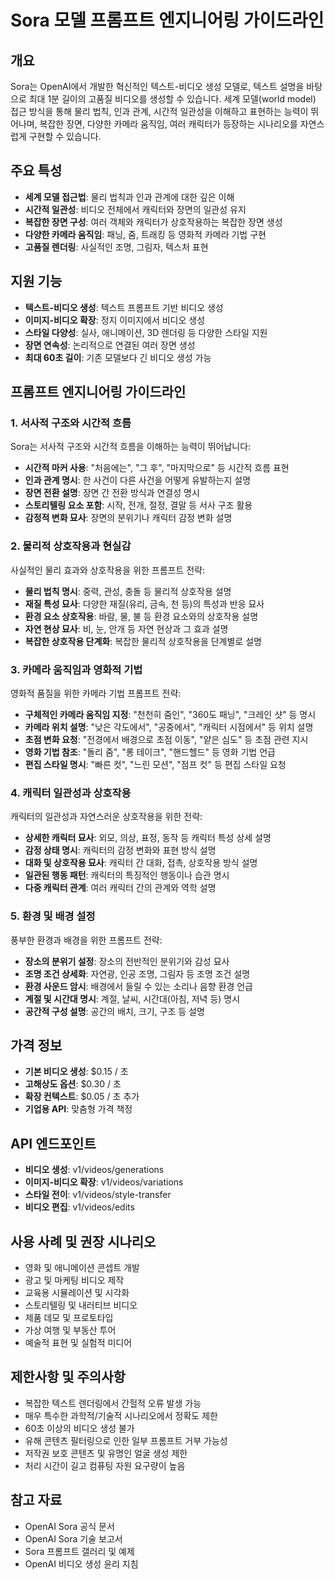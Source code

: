 # Sora 모델 프롬프트 엔지니어링 가이드라인

## 개요
Sora는 OpenAI에서 개발한 혁신적인 텍스트-비디오 생성 모델로, 텍스트 설명을 바탕으로 최대 1분 길이의 고품질 비디오를 생성할 수 있습니다. 세계 모델(world model) 접근 방식을 통해 물리 법칙, 인과 관계, 시간적 일관성을 이해하고 표현하는 능력이 뛰어나며, 복잡한 장면, 다양한 카메라 움직임, 여러 캐릭터가 등장하는 시나리오를 자연스럽게 구현할 수 있습니다.

## 주요 특성
- **세계 모델 접근법**: 물리 법칙과 인과 관계에 대한 깊은 이해
- **시간적 일관성**: 비디오 전체에서 캐릭터와 장면의 일관성 유지
- **복잡한 장면 구성**: 여러 객체와 캐릭터가 상호작용하는 복잡한 장면 생성
- **다양한 카메라 움직임**: 패닝, 줌, 트래킹 등 영화적 카메라 기법 구현
- **고품질 렌더링**: 사실적인 조명, 그림자, 텍스처 표현

## 지원 기능
- **텍스트-비디오 생성**: 텍스트 프롬프트 기반 비디오 생성
- **이미지-비디오 확장**: 정지 이미지에서 비디오 생성
- **스타일 다양성**: 실사, 애니메이션, 3D 렌더링 등 다양한 스타일 지원
- **장면 연속성**: 논리적으로 연결된 여러 장면 생성
- **최대 60초 길이**: 기존 모델보다 긴 비디오 생성 가능

## 프롬프트 엔지니어링 가이드라인

### 1. 서사적 구조와 시간적 흐름
Sora는 서사적 구조와 시간적 흐름을 이해하는 능력이 뛰어납니다:

- **시간적 마커 사용**: "처음에는", "그 후", "마지막으로" 등 시간적 흐름 표현
- **인과 관계 명시**: 한 사건이 다른 사건을 어떻게 유발하는지 설명
- **장면 전환 설명**: 장면 간 전환 방식과 연결성 명시
- **스토리텔링 요소 포함**: 시작, 전개, 절정, 결말 등 서사 구조 활용
- **감정적 변화 묘사**: 장면의 분위기나 캐릭터 감정 변화 설명

### 2. 물리적 상호작용과 현실감
사실적인 물리 효과와 상호작용을 위한 프롬프트 전략:

- **물리 법칙 명시**: 중력, 관성, 충돌 등 물리적 상호작용 설명
- **재질 특성 묘사**: 다양한 재질(유리, 금속, 천 등)의 특성과 반응 묘사
- **환경 요소 상호작용**: 바람, 물, 불 등 환경 요소와의 상호작용 설명
- **자연 현상 묘사**: 비, 눈, 안개 등 자연 현상과 그 효과 설명
- **복잡한 상호작용 단계화**: 복잡한 물리적 상호작용을 단계별로 설명

### 3. 카메라 움직임과 영화적 기법
영화적 품질을 위한 카메라 기법 프롬프트 전략:

- **구체적인 카메라 움직임 지정**: "천천히 줌인", "360도 패닝", "크레인 샷" 등 명시
- **카메라 위치 설명**: "낮은 각도에서", "공중에서", "캐릭터 시점에서" 등 위치 설명
- **초점 변화 요청**: "전경에서 배경으로 초점 이동", "얕은 심도" 등 초점 관련 지시
- **영화 기법 참조**: "돌리 줌", "롱 테이크", "핸드헬드" 등 영화 기법 언급
- **편집 스타일 명시**: "빠른 컷", "느린 모션", "점프 컷" 등 편집 스타일 요청

### 4. 캐릭터 일관성과 상호작용
캐릭터의 일관성과 자연스러운 상호작용을 위한 전략:

- **상세한 캐릭터 묘사**: 외모, 의상, 표정, 동작 등 캐릭터 특성 상세 설명
- **감정 상태 명시**: 캐릭터의 감정 변화와 표현 방식 설명
- **대화 및 상호작용 묘사**: 캐릭터 간 대화, 접촉, 상호작용 방식 설명
- **일관된 행동 패턴**: 캐릭터의 특징적인 행동이나 습관 명시
- **다중 캐릭터 관계**: 여러 캐릭터 간의 관계와 역학 설명

### 5. 환경 및 배경 설정
풍부한 환경과 배경을 위한 프롬프트 전략:

- **장소의 분위기 설정**: 장소의 전반적인 분위기와 감성 묘사
- **조명 조건 상세화**: 자연광, 인공 조명, 그림자 등 조명 조건 설명
- **환경 사운드 암시**: 배경에서 들릴 수 있는 소리나 음향 환경 언급
- **계절 및 시간대 명시**: 계절, 날씨, 시간대(아침, 저녁 등) 명시
- **공간적 구성 설명**: 공간의 배치, 크기, 구조 등 설명

## 가격 정보
- **기본 비디오 생성**: $0.15 / 초
- **고해상도 옵션**: $0.30 / 초
- **확장 컨텍스트**: $0.05 / 초 추가
- **기업용 API**: 맞춤형 가격 책정

## API 엔드포인트
- **비디오 생성**: v1/videos/generations
- **이미지-비디오 확장**: v1/videos/variations
- **스타일 전이**: v1/videos/style-transfer
- **비디오 편집**: v1/videos/edits

## 사용 사례 및 권장 시나리오
- 영화 및 애니메이션 콘셉트 개발
- 광고 및 마케팅 비디오 제작
- 교육용 시뮬레이션 및 시각화
- 스토리텔링 및 내러티브 비디오
- 제품 데모 및 프로토타입
- 가상 여행 및 부동산 투어
- 예술적 표현 및 실험적 미디어

## 제한사항 및 주의사항
- 복잡한 텍스트 렌더링에서 간헐적 오류 발생 가능
- 매우 특수한 과학적/기술적 시나리오에서 정확도 제한
- 60초 이상의 비디오 생성 불가
- 유해 콘텐츠 필터링으로 인한 일부 프롬프트 거부 가능성
- 저작권 보호 콘텐츠 및 유명인 얼굴 생성 제한
- 처리 시간이 길고 컴퓨팅 자원 요구량이 높음

## 참고 자료
- OpenAI Sora 공식 문서
- OpenAI Sora 기술 보고서
- Sora 프롬프트 갤러리 및 예제
- OpenAI 비디오 생성 윤리 지침

